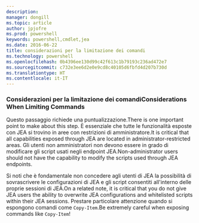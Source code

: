 ```yaml
---
description: 
manager: dongill
ms.topic: article
author: jpjofre
ms.prod: powershell
keywords: powershell,cmdlet,jea
ms.date: 2016-06-22
title: considerazioni per la limitazione dei comandi
ms.technology: powershell
ms.openlocfilehash: 0b4396ee130d99c42f613c1b79193c236ad472e7
ms.sourcegitcommit: c732e3ee6d2e0e9cd8c40105d6fbfd4d207b730d
ms.translationtype: HT
ms.contentlocale: it-IT
---
```

### <a name="considerations-when-limiting-commands"></a><span data-ttu-id="5b68d-103">Considerazioni per la limitazione dei comandi</span><span class="sxs-lookup"><span data-stu-id="5b68d-103">Considerations When Limiting Commands</span></span>
<span data-ttu-id="5b68d-104">Questo passaggio richiede una puntualizzazione.</span><span class="sxs-lookup"><span data-stu-id="5b68d-104">There is one important point to make about this step.</span></span>
<span data-ttu-id="5b68d-105">È essenziale che tutte le funzionalità esposte con JEA si trovino in aree con restrizioni di amministratore.</span><span class="sxs-lookup"><span data-stu-id="5b68d-105">It is critical that all capabilities exposed through JEA are located in administrator-restricted areas.</span></span>
<span data-ttu-id="5b68d-106">Gli utenti non amministratori non devono essere in grado di modificare gli script usati negli endpoint JEA.</span><span class="sxs-lookup"><span data-stu-id="5b68d-106">Non-administrator users should not have the capability to modify the scripts used through JEA endpoints.</span></span>

<span data-ttu-id="5b68d-107">Si noti che è fondamentale non concedere agli utenti di JEA la possibilità di sovrascrivere le configurazioni di JEA e gli script consentiti all'interno delle proprie sessioni di JEA.</span><span class="sxs-lookup"><span data-stu-id="5b68d-107">On a related note, it is critical that you do not give JEA users the ability to overwrite JEA configurations and whitelisted scripts within their JEA sessions.</span></span>
<span data-ttu-id="5b68d-108">Prestare particolare attenzione quando si espongono comandi come `Copy-Item`.</span><span class="sxs-lookup"><span data-stu-id="5b68d-108">Be extremely careful when exposing commands like `Copy-Item`!</span></span>

